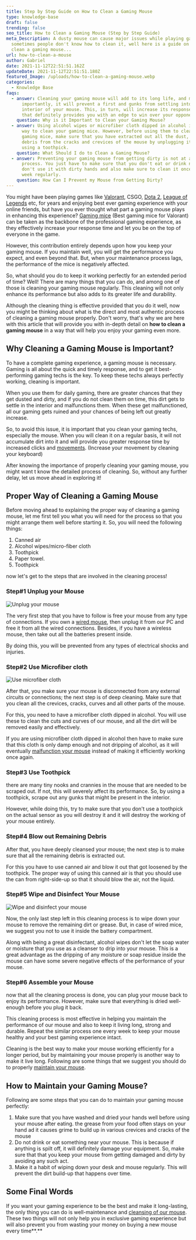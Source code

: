 ```yaml
---
title: Step by Step Guide on How to Clean a Gaming Mouse
type: knowledge-base
draft: false
trending: false
seo_title: How to Clean a Gaming Mouse (Step by Step Guide)
meta_Description: A dusty mouse can cause major issues while playing games,
  sometimes people don't know how to clean it, well here is a guide on how to
  clean a gaming mouse...
url: how-to-clean-a-mouse
author: Gabriel
date: 2021-11-12T22:51:51.162Z
updateDate: 2021-11-12T22:51:51.180Z
featured_Image: /uploads/how-to-clean-a-gaming-mouse.webp
categories:
  - Knowledge Base
faqs:
  - answer: Cleaning your gaming mouse will add to its long life, and most
      importantly, it will prevent a first and gunks from settling into the
      interior of your mouse. This, in turn, will increase its response time
      that definitely provides you with an edge to win over your opponents.
    question: Why is it Important to Clean your Gaming Mouse?
  - answer: Using alcohol wipes or microfiber cloth dipped in alcohol is the best
      way to clean your gaming mice. However, before using them to clean your
      gaming mice, make sure that you have extracted out all the dust, dirt, and
      debris from the cracks and crevices of the mouse by unplugging it and
      using a toothpick.
    question: What Should I do to Clean a Gaming Mouse?
  - answer: Preventing your gaming mouse from getting dirty is not at all difficult
      process. You just have to make sure that you don't eat or drink near it,
      don't use it with dirty hands and also make sure to clean it once every
      week regularly.
    question: How Can I Prevent my Mouse from Getting Dirty?
---
```

You might have been playing games like [Valorant](https://playvalorant.com/), CSGO, [Dota 2](https://www.dota2.com/home), [League of Legends](https://na.leagueoflegends.com/en-us/) etc, for years and enjoying best ever gaming experience with your online friends, but have you ever thought what part a gaming mouse plays in enhancing this experience? [Gaming mice](https://gamingtechies.com/best-mouse-for-valorant/) (Best gaming mice for Valorant) can be taken as the backbone of the professional gaming experience, as they effectively increase your response time and let you be on the top of everyone in the game. 

However, this contribution entirely depends upon how you keep your gaming mouse. If you maintain well, you will get the performance you expect, and even beyond that. But, when your maintenance process lags, the performance of the mice is negatively affected. 

So, what should you do to keep it working perfectly for an extended period of time? Well! There are many things that you can do, and among one of those is cleaning your gaming mouse regularly. This cleaning will not only enhance its performance but also adds to its greater life and durability. 

Although the cleaning thing is effective provided that you do it well, now you might be thinking about what is the direct and most authentic process of cleaning a gaming mouse properly. Don't worry, that's why we are here with this article that will provide you with in-depth detail on **how to clean a gaming mouse** in a way that will help you enjoy your gaming even more.

## Why Cleaning a Gaming Mouse is Important? 

To have a complete gaming experience, a gaming mouse is necessary. Gaming is all about the quick and timely response, and to get it best-performing gaming techs is the key. To keep these techs always perfectly working, cleaning is important.

When you use them for daily gaming, there are greater chances that they get dusted and dirty, and if you do not clean them on time, this dirt gets to settle in the interior and malfunctions them. When these get malfunctioned, all our gaming gets ruined and your chances of being left out greatly increase. 

So, to avoid this issue, it is important that you clean your gaming techs, especially the mouse. When you will clean it on a regular basis, it will not accumulate dirt into it and will provide you greater response time by increased clicks and [movements](https://gamingtechies.com/how-to-clean-keyboard/). (Increase your movement by cleaning your keyboard)

After knowing the importance of properly cleaning your gaming mouse, you might want t know the detailed process of cleaning. So, without any further delay, let us move ahead in exploring it! 

## Proper Way of Cleaning a Gaming Mouse 

Before moving ahead to explaining the proper way of cleaning a gaming mouse, let me first tell you what you will need for the process so that you might arrange them well before starting it. So, you will need the following things: 

1. Canned air
2. Alcohol wipes/micro-fiber cloth
3. Toothpick 
4. Paper towel. 
5. Toothpick 

now let's get to the steps that are involved in the cleaning process!

### Step#1 Unplug your Mouse 

![Unplug your mouse](https://gamingtechies.com/img/unplug-your-mouse.webp "Unplug your mouse")

The very first step that you have to follow is free your mouse from any type of connections. If you own a [wired mouse](https://www.a4tech.com/products.aspx?id=9), then unplug it from our PC and free it from all the wired connections. Besides, if you have a wireless mouse, then take out all the batteries present inside.

By doing this, you will be prevented from any types of electrical shocks and injuries. 

### Step#2 Use Microfiber cloth 

![Use microfiber cloth](https://gamingtechies.com/img/use-microfiber-cloth.webp "Use microfiber cloth")

After that, you make sure your mouse is disconnected from any external circuits or connections; the next step is of deep cleaning. Make sure that you clean all the crevices, cracks, curves and all other parts of the mouse. 

For this, you need to have a microfiber cloth dipped in alcohol. You will use these to clean the cuts and curves of our mouse, and all the dirt will be removed easily and effectively. 

If you are using microfiber cloth dipped in alcohol then have to make sure that this cloth is only damp enough and not dripping of alcohol, as it will eventually [malfunction your mouse](https://www.lifewire.com/my-mouse-wont-work-2640089) instead of making it efficiently working once again. 

### Step#3 Use Toothpick 

there are many tiny nooks and crannies in the mouse that are needed to be scraped out. If not, this will severely affect its performance. So, by using a toothpick, scrape out any gunks that might be present in the interior. 

However, while doing this, try to make sure that you don't use a toothpick on the actual sensor as you will destroy it and it will destroy the working of your mouse entirely. 

### Step#4 Blow out Remaining Debris

After that, you have deeply cleansed your mouse; the next step is to make sure that all the remaining debris is extracted out. 

For this you have to use canned air and blow it out that got loosened by the toothpick. The proper way of using this canned air is that you should use the can from right-side-up so that it should blow the air, not the liquid. 

### Step#5 Wipe and Disinfect Your Mouse

![Wipe and disinfect your mouse](https://gamingtechies.com/img/wipe-and-disinfect-your-mouse.webp "Wipe and disinfect your mouse")

Now, the only last step left in this cleaning process is to wipe down your mouse to remove the remaining dirt or grease. But, in case of wired mice, we suggest you not to use it inside the battery compartment. 

Along with being a great disinfectant, alcohol wipes don't let the soap water or moisture that you use as a cleanser to drip into your mouse. This is a great advantage as the dripping of any moisture or soap residue inside the mouse can have some severe negative effects of the performance of your mouse. 

### Step#6 Assemble your Mouse

now that all the cleaning process is done, you can plug your mouse back to enjoy its performance. However, make sure that everything is dried well-enough before you plug it back. 

This cleaning process is most effective in helping you maintain the performance of our mouse and also to keep it living long, strong and durable. Repeat the similar process one every week to keep your mouse healthy and your best gaming experience intact. 

Cleaning is the best way to make your mouse working efficiently for a longer period, but by maintaining your mouse properly is another way to make it live long. Following are some things that we suggest you should do to properly [maintain your mouse](http://www.yourcompguy.com/Mouse.html).

## How to Maintain your Gaming Mouse? 

Following are some steps that you can do to maintain your gaming mouse perfectly: 

1. Make sure that you have washed and dried your hands well before using your mouse after eating. the grease from your food often stays on your hand ad it causes grime to build up in various crevices and cracks of the mouse 
2. Do not drink or eat something near your mouse. This is because if anything is spilt off, it will definitely damage your equipment. So, make sure that that you keep your mouse from getting damaged and dirty by avoiding any such act. 
3. Make it a habit of wiping down your desk and mouse regularly. This will prevent the dirt build-up that happens over time.

## **Some Final Words** 

If you want your gaming experience to be the best and make it long-lasting, the only thing you can do is well-maintenance and [cleansing of our mouse](https://edu.gcfglobal.org/en/computerbasics/keeping-your-computer-clean/1/). These two things will not only help you in exclusive gaming experience but will also prevent you from wasting your money on buying a new mouse every time**.**
